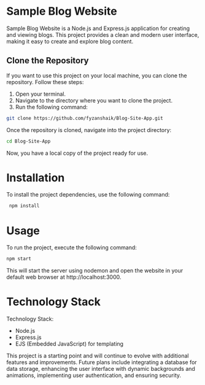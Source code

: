 

# Sample Blog Website

 Sample Blog Website is a Node.js and Express.js application for creating and viewing blogs. This project provides a clean and modern user interface, making it easy to create and explore blog content.

## Clone the Repository

If you want to use this project on your local machine, you can clone the repository. Follow these steps:

1. Open your terminal.
2. Navigate to the directory where you want to clone the project.
3. Run the following command:

```bash
git clone https://github.com/fyzanshaik/Blog-Site-App.git
```
Once the repository is cloned, navigate into the project directory:
```bash
cd Blog-Site-App
```
Now, you have a local copy of the project ready for use.

# Installation

 To install the project dependencies, use the following command:

 ```bash
  npm install
 ```

# Usage

 To run the project, execute the following command:

 ```bash
 npm start 
 ```
This will start the server using nodemon and open the website in your default web browser at http://localhost:3000.

# Technology Stack

Technology Stack:
- Node.js
- Express.js
- EJS (Embedded JavaScript) for templating

 This project is a starting point and will continue to evolve with additional features and improvements. Future plans include integrating a database for data storage, enhancing the user interface with dynamic backgrounds and animations, implementing user authentication, and ensuring security.
